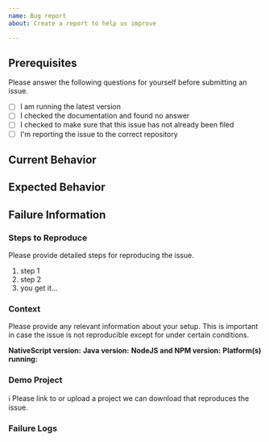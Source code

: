 ```yaml
---
name: Bug report
about: Create a report to help us improve

---
```


## Prerequisites

Please answer the following questions for yourself before submitting an issue.

- [ ] I am running the latest version
- [ ] I checked the documentation and found no answer
- [ ] I checked to make sure that this issue has not already been filed
- [ ] I'm reporting the issue to the correct repository

## Current Behavior

<!-- What is the current behavior? -->

## Expected Behavior

<!-- Please describe the behavior you are expecting -->

## Failure Information

<!-- Please help provide information about the failure if this is a bug. If it is not a bug, please remove the rest of this template. -->

### Steps to Reproduce

Please provide detailed steps for reproducing the issue.

1. step 1
2. step 2
3. you get it...


### Context

Please provide any relevant information about your setup. This is important in case the issue is not reproducible except for under certain conditions.

**NativeScript version:**
**Java version:**
**NodeJS and NPM version:**
**Platform(s) running:**


### Demo Project

ℹ Please link to or upload a project we can download that reproduces the issue.


### Failure Logs
```

```
